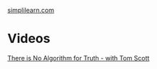 []()

[simplilearn.com](https://www.simplilearn.com/resources/software-development/tutorials)


# Videos

[There is No Algorithm for Truth - with Tom Scott](https://www.youtube.com/watch?v=leX541Dr2rU)